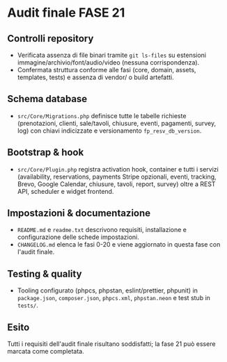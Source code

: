 # Audit finale FASE 21

## Controlli repository
- Verificata assenza di file binari tramite `git ls-files` su estensioni immagine/archivio/font/audio/video (nessuna corrispondenza).
- Confermata struttura conforme alle fasi (core, domain, assets, templates, tests) e assenza di vendor/ o build artefatti.

## Schema database
- `src/Core/Migrations.php` definisce tutte le tabelle richieste (prenotazioni, clienti, sale/tavoli, chiusure, eventi, pagamenti, survey, log) con chiavi indicizzate e versionamento `fp_resv_db_version`.

## Bootstrap & hook
- `src/Core/Plugin.php` registra activation hook, container e tutti i servizi (availability, reservations, payments Stripe opzionali, eventi, tracking, Brevo, Google Calendar, chiusure, tavoli, report, survey) oltre a REST API, scheduler e widget frontend.

## Impostazioni & documentazione
- `README.md` e `readme.txt` descrivono requisiti, installazione e configurazione delle schede impostazioni.
- `CHANGELOG.md` elenca le fasi 0-20 e viene aggiornato in questa fase con l'audit finale.

## Testing & quality
- Tooling configurato (phpcs, phpstan, eslint/prettier, phpunit) in `package.json`, `composer.json`, `phpcs.xml`, `phpstan.neon` e test stub in `tests/`.

## Esito
Tutti i requisiti dell'audit finale risultano soddisfatti; la fase 21 può essere marcata come completata.
